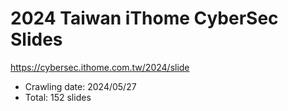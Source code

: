 # 2024 Taiwan iThome CyberSec Slides
https://cybersec.ithome.com.tw/2024/slide

- Crawling date: 2024/05/27
- Total: 152 slides
